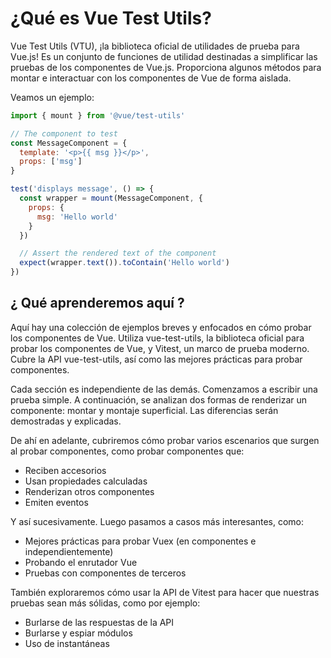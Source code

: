 # ¿Qué es Vue Test Utils?

Vue Test Utils (VTU), ¡la biblioteca oficial de utilidades de prueba para Vue.js! Es un conjunto de funciones de utilidad destinadas a simplificar las pruebas de los componentes de Vue.js. Proporciona algunos métodos para montar e interactuar con los componentes de Vue de forma aislada.

Veamos un ejemplo:

```js
import { mount } from '@vue/test-utils'

// The component to test
const MessageComponent = {
  template: '<p>{{ msg }}</p>',
  props: ['msg']
}

test('displays message', () => {
  const wrapper = mount(MessageComponent, {
    props: {
      msg: 'Hello world'
    }
  })

  // Assert the rendered text of the component
  expect(wrapper.text()).toContain('Hello world')
})
```
## ¿ Qué aprenderemos aquí ?

Aquí hay una colección de ejemplos breves y enfocados en cómo probar los componentes de Vue. Utiliza vue-test-utils, la biblioteca oficial para probar los componentes de Vue, y Vitest, un marco de prueba moderno. Cubre la API vue-test-utils, así como las mejores prácticas para probar componentes.

Cada sección es independiente de las demás. Comenzamos a escribir una prueba simple. A continuación, se analizan dos formas de renderizar un componente: montar y montaje superficial. Las diferencias serán demostradas y explicadas.

De ahí en adelante, cubriremos cómo probar varios escenarios que surgen al probar componentes, como probar componentes que:

- Reciben accesorios
- Usan propiedades calculadas
- Renderizan otros componentes
- Emiten eventos

Y así sucesivamente. Luego pasamos a casos más interesantes, como:

- Mejores prácticas para probar Vuex (en componentes e independientemente)
- Probando el enrutador Vue
- Pruebas con componentes de terceros

También exploraremos cómo usar la API de Vitest para hacer que nuestras pruebas sean más sólidas, como por ejemplo:

- Burlarse de las respuestas de la API
- Burlarse y espiar módulos
- Uso de instantáneas
